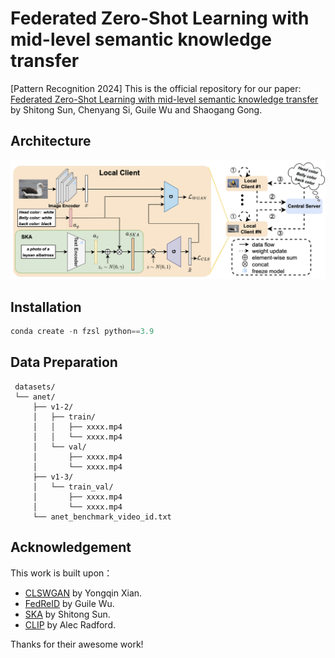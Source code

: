 # Federated Zero-Shot Learning with mid-level semantic knowledge transfer
[Pattern Recognition 2024] This is the official repository for our paper: [Federated Zero-Shot Learning with mid-level semantic knowledge transfer](https://www.sciencedirect.com/science/article/pii/S0031320324005752) by Shitong Sun, Chenyang Si, Guile Wu and Shaogang Gong.

## Architecture 
![FZSL Model](./images/model.png "Model Architecture")

## Installation
 ```python
conda create -n fzsl python==3.9
 ```

## Data Preparation
   ```
    datasets/
    └── anet/
        ├── v1-2/
        │   ├── train/
        │   │   ├── xxxx.mp4
        │   │   └── xxxx.mp4
        │   └── val/
        │       ├── xxxx.mp4
        │       └── xxxx.mp4
        ├── v1-3/
        │   └── train_val/
        │       ├── xxxx.mp4
        │       └── xxxx.mp4
        └── anet_benchmark_video_id.txt
  ```

## Acknowledgement

This work is built upon：
+ [CLSWGAN](https://openaccess.thecvf.com/content_cvpr_2018/papers/Xian_Feature_Generating_Networks_CVPR_2018_paper.pdf) by Yongqin Xian.
+ [FedReID](https://www.eecs.qmul.ac.uk/~sgg/papers/WuGong_AAAI2021_FedReID.pdf) by Guile Wu.
+ [SKA](https://arxiv.org/pdf/2110.11384) by Shitong Sun.
+ [CLIP](https://arxiv.org/abs/2103.00020) by Alec Radford.
  
Thanks for their awesome work!

